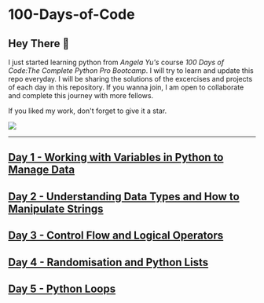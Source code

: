 # 100-Days-of-Code
## Hey There 👋
I just started learning python from *Angela Yu's* course *100 Days of Code:The Complete Python Pro Bootcamp*. I will try to learn and update this repo everyday. I will be sharing the solutions of the excercises and projects of each day in this repository. If you wanna join, I am open to collaborate and complete this journey with more fellows.

If you liked my work, don't forget to give it a star.

<img src="https://github.com/jaagrit13/100-Days-of-Code/blob/main/logo.jpg">

---
## <a href = "https://github.com/jaagrit13/100-Days-of-Code/tree/main/Day%201">Day 1 - Working with Variables in Python to Manage Data</a>
## <a href = "https://github.com/jaagrit13/100-Days-of-Code/tree/main/Day%202">Day 2 - Understanding Data Types and How to Manipulate Strings</a>
## <a href = "https://github.com/jaagrit13/100-Days-of-Code/tree/main/Day%203">Day 3 - Control Flow and Logical Operators</a>
## <a href = "https://github.com/jaagrit13/100-Days-of-Code/tree/main/Day%204">Day 4 - Randomisation and Python Lists</a>
## <a href = "https://github.com/jaagrit13/100-Days-of-Code/tree/main/Day%205">Day 5 - Python Loops</a>
